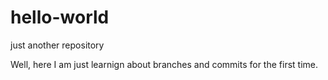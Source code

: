 # hello-world
just another repository

Well, here I am just learnign about branches and commits for the first time.

